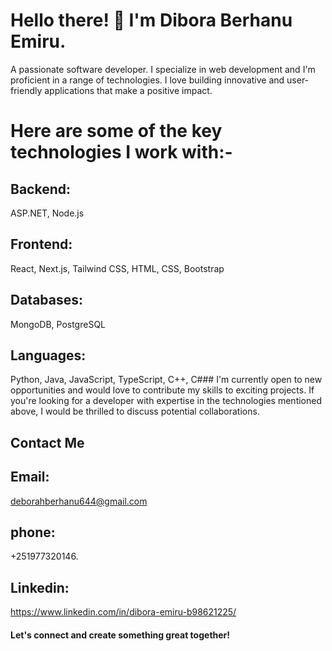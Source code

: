 
# Hello there! 👋 I'm Dibora Berhanu Emiru.
A passionate software developer. I specialize in web development and I'm proficient in a range of technologies. I love building innovative and user-friendly applications that make a positive impact.
# Here are some of the key technologies I work with:- 
## Backend: 
ASP.NET, Node.js 
## Frontend: 
React, Next.js, Tailwind CSS, HTML, CSS, Bootstrap 
## Databases: 
MongoDB, PostgreSQL
## Languages: 
Python, Java, JavaScript, TypeScript, C++, C### 
I'm currently open to new opportunities and would love to contribute my skills to exciting projects. If you're looking for a developer with expertise in the technologies mentioned above, I would be thrilled to discuss potential collaborations.
## Contact Me
## Email: 
deborahberhanu644@gmail.com
## phone:
+251977320146.
## Linkedin:
https://www.linkedin.com/in/dibora-emiru-b98621225/
#### Let's connect and create something great together!



